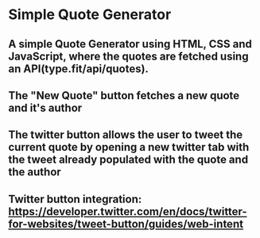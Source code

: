 # Simple Quote Generator

## A simple Quote Generator using HTML, CSS and JavaScript, where the quotes are fetched using an API(type.fit/api/quotes). 
## The "New Quote" button fetches a new quote and it's author
## The twitter button allows the user to tweet the current quote by opening a new twitter tab with the tweet already populated with the quote and the author
## Twitter button integration: https://developer.twitter.com/en/docs/twitter-for-websites/tweet-button/guides/web-intent
